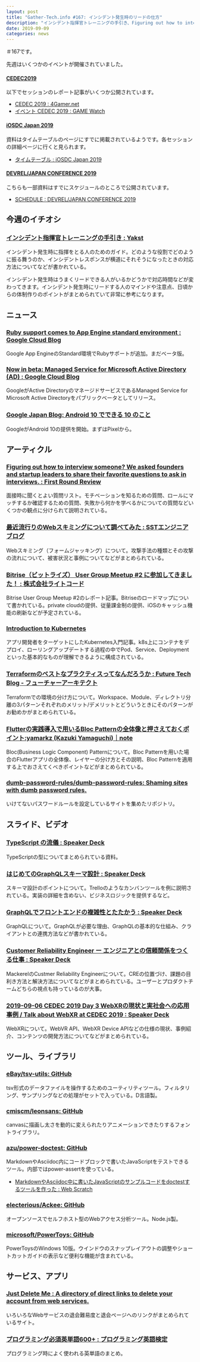 ```yaml
---
layout: post
title: "Gather-Tech.info #167: インシデント発生時のリードの仕方"
description: "インシデント指揮官トレーニングの手引き、Figuring out how to interview someone? We asked founders and startup leaders to share their favorite questions to ask in interviews. など"
date: 2019-09-09
categories: news
---
```


＃167です。

先週はいくつかのイベントが開催されていました。

#### [CEDEC2019](https://cedec.cesa.or.jp/2019/)

以下でセッションのレポート記事がいくつか公開されています。

- [CEDEC 2019 : 4Gamer.net](https://www.4gamer.net/words/012/W01271/)
- [イベント CEDEC 2019 : GAME Watch](https://game.watch.impress.co.jp/category/event/cedec/cedec/)

#### [iOSDC Japan 2019](https://iosdc.jp/2019/)
資料はタイムテーブルのページにすでに掲載されているようです。各セッションの詳細ページに行くと見られます。

- [タイムテーブル : iOSDC Japan 2019](https://fortee.jp/iosdc-japan-2019/timetable/2019-09-06)

#### [DEVREL/JAPAN CONFERENCE 2019](https://devrel.tokyo/japan-2019/)

こちらも一部資料はすでにスケジュールのところで公開されています。

- [SCHEDULE : DEVREL/JAPAN CONFERENCE 2019](https://devrel.tokyo/japan-2019/#schedule)

## 今週のイチオシ

### [インシデント指揮官トレーニングの手引き : Yakst](https://yakst.com/ja/posts/5588)

インシデント発生時に指揮をとる人のためのガイド。どのような役割でどのように振る舞うのか、インシデントレスポンスが横道にそれそうになったときの対応方法についてなどが書かれている。

インシデント発生時はうまくリードできる人がいるかどうかで対応時間などが変わってきます。インシデント発生時にリードする人のマインドや注意点、日頃からの体制作りのポイントがまとめられていて非常に参考になります。

## ニュース

### [Ruby support comes to App Engine standard environment : Google Cloud Blog](https://cloud.google.com/blog/products/application-development/ruby-support-comes-to-app-engine-standard-environment)

Google App EngineのStandard環境でRubyサポートが追加。まだベータ版。

### [Now in beta: Managed Service for Microsoft Active Directory (AD) : Google Cloud Blog](https://cloud.google.com/blog/products/identity-security/now-in-beta-managed-service-for-microsoft-active-directory-ad)

GoogleがActive DirectoryのマネージドサービスであるManaged Service for Microsoft Active Directoryをパブリックベータとしてリリース。

### [Google Japan Blog: Android 10 でできる 10 のこと](https://japan.googleblog.com/2019/09/android10.html)

GoogleがAndroid 10の提供を開始。まずはPixelから。

## アーティクル

### [Figuring out how to interview someone? We asked founders and startup leaders to share their favorite questions to ask in interviews. : First Round Review](https://firstround.com/review/40-favorite-interview-questions-from-some-of-the-sharpest-folks-we-know/)

面接時に聞くとよい質問リスト。モチベーションを知るための質問、ロールにマッチするか確認するための質問、失敗から何かを学べるかについての質問などいくつかの観点に分けられて説明されている。

### [最近流行りのWebスキミングについて調べてみた : SSTエンジニアブログ](https://techblog.securesky-tech.com/entry/2019/09/02/130000)

Webスキミング（フォームジャッキング）について。攻撃手法の種類とその攻撃の流れについて、被害状況と事例についてなどがまとめられている。

### [Bitrise（ビットライズ） User Group Meetup #2 に参加してきました！ : 株式会社ライトコード](https://rightcode.co.jp/blog/information-technology/bitrise-user-group-meetup2)

Bitrise User Group Meetup #2のレポート記事。Bitriseのロードマップについて書かれている。private cloudの提供、従量課金制の提供、iOSのキャッシュ機能の刷新などが予定されている。

### [Introduction to Kubernetes](https://cybozu.github.io/introduction-to-kubernetes/introduction-to-kubernetes.html)

アプリ開発者をターゲットにしたKubernetes入門記事。k8s上にコンテナをデプロイ、ローリングアップデートする過程の中でPod、Service、Deploymentといった基本的なものが理解できるように構成されている。

### [Terraformのベストなプラクティスってなんだろうか : Future Tech Blog - フューチャーアーキテクト](https://future-architect.github.io/articles/20190903/)

Terraformでの環境の分け方について。Workspace、Module、ディレクトリ分離の3パターンそれぞれのメリット/デメリットとどういうときにそのパターンがお勧めかがまとめられている。

### [Flutterの実践導入で用いるBloc Patternの全体像と押さえておくポイント:yamarkz (Kazuki Yamaguchi)｜note](https://note.mu/yamarkz/n/n7f9106e53179)

Bloc(Business Logic Component) Patternについて。Bloc Patternを用いた場合のFlutterアプリの全体像、レイヤーの分け方とその説明、Bloc Patternを適用する上でおさえてくべきポイントなどがまとめられている。

### [dumb-password-rules/dumb-password-rules: Shaming sites with dumb password rules.](https://github.com/dumb-password-rules/dumb-password-rules)

いけてないパスワードルールを設定しているサイトを集めたリポジトリ。

## スライド、ビデオ

### [TypeScript の流儀 : Speaker Deck](https://speakerdeck.com/takefumiyoshii/typescript-falseliu-yi)

TypeScriptの型についてまとめられている資料。

### [はじめてのGraphQLスキーマ設計 : Speaker Deck](https://speakerdeck.com/rikuson298/hazimetefalsegraphqlsukimashe-ji)

スキーマ設計のポイントについて。Trelloのようなカンバンツールを例に説明されている。実装の詳細を含めない、ビジネスロジックを提供するなど。

### [GraphQLでフロントエンドの複雑性とたたかう : Speaker Deck](https://speakerdeck.com/narirou/graphqldehurontoendofalsefu-za-xing-totatakau)

GraphQLについて。GraphQLが必要な理由、GraphQLの基本的な仕組み、クライアントとの連携方法などが書かれている。

### [Customer Reliability Engineer ー エンジニアとの信頼関係をつくる仕事 : Speaker Deck](https://speakerdeck.com/missasan/customer-reliability-engineer-enziniatofalsexin-lai-guan-xi-wotukurushi-shi)

MackerelのCustmer Reliability Engineerについて。CREの位置づけ、課題の目利き方法と解決方法についてなどがまとめられている。ユーザーとプロダクトチームどちらの視点も持っているのが大事。

### [2019-09-06 CEDEC 2019 Day 3 WebXRの現状と実社会への応用事例 / Talk about WebXR at CEDEC 2019 : Speaker Deck](https://speakerdeck.com/ikkou/talk-about-webxr-at-cedec-2019)

WebXRについて。WebVR API、WebXR Device APIなどの仕様の現状、事例紹介、コンテンツの開発方法についてなどがまとめられている。

## ツール、ライブラリ

### [eBay/tsv-utils: GitHub](https://github.com/eBay/tsv-utils#tsv-sample)

tsv形式のデータファイルを操作するためのユーティリティツール。フィルタリング、サンプリングなどの処理がセットで入っている。D言語製。

### [cmiscm/leonsans: GitHub](https://github.com/cmiscm/leonsans)

canvasに描画し太さを動的に変えられたりアニメーションできたりするフォントライブラリ。

### [azu/power-doctest: GitHub](https://github.com/azu/power-doctest)

MarkdownやAsciidoc内にコードブロックで書いたJavaScriptをテストできるツール。内部ではpower-assertを使っている。

- [MarkdownやAsciidoc中に書いたJavaScriptのサンプルコードをdoctestするツールを作った : Web Scratch](https://efcl.info/2019/09/02/power-doctest-markdown-asciidoc/)

### [electerious/Ackee: GitHub](https://github.com/electerious/Ackee)

オープンソースでセルフホスト型のWebアクセス分析ツール。Node.js製。

### [microsoft/PowerToys: GitHub](https://github.com/microsoft/PowerToys)

PowerToysのWindows 10版。ウインドウのスナップレイアウトの調整やショートカットガイドの表示など便利な機能が含まれている。

## サービス、アプリ

### [Just Delete Me : A directory of direct links to delete your account from web services.](https://backgroundchecks.org/justdeleteme/)

いろいろなWebサービスの退会難易度と退会ページへのリンクがまとめられているサイト。

### [プログラミング必須英単語600+ : プログラミング英語検定](https://progeigo.org/learning/essential-words-600-plus/)

プログラミング時によく使われる英単語のまとめ。
